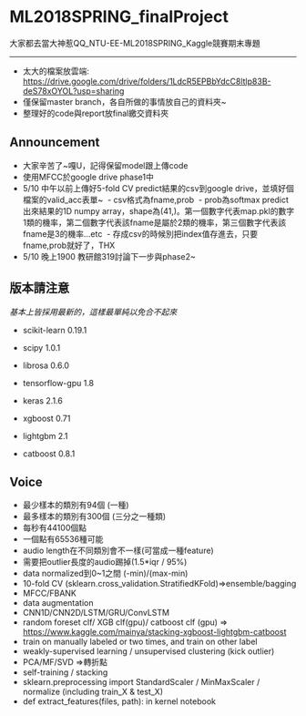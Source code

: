 # ML2018SPRING_finalProject
大家都去當大神惹QQ_NTU-EE-ML2018SPRING_Kaggle競賽期末專題
***
* 太大的檔案放雲端: https://drive.google.com/drive/folders/1LdcR5EPBbYdcC8ltlp83B-deS78xOYOL?usp=sharing
* 僅保留master branch，各自所做的事情放自己的資料夾~
* 整理好的code與report放final繳交資料夾

## Announcement ##
- 大家辛苦了~嘎U，記得保留model跟上傳code
- 使用MFCC於google drive phase1中
- 5/10 中午以前上傳好5-fold CV predict結果的csv到google drive，並填好個檔案的valid_acc表單~
  - csv格式為fname,prob
  - prob為softmax predict出來結果的1D numpy array，shape為(41,)。第一個數字代表map.pkl的數字1類的機率，第二個數字代表該fname是屬於2類的機率，第三個數字代表該fname是3的機率...etc
  - 存成csv的時候別把index值存進去，只要fname,prob就好了，THX
- 5/10 晚上1900 教研館319討論下一步與phase2~

## 版本請注意 ##
*基本上皆採用最新的，這樣最單純以免合不起來*
- scikit-learn 0.19.1
- scipy 1.0.1
- librosa 0.6.0

- tensorflow-gpu 1.8
- keras 2.1.6
- xgboost 0.71
- lightgbm 2.1
- catboost 0.8.1

## Voice ##
* 最少樣本的類別有94個 (一種)
* 最多樣本的類別有300個 (三分之一種類)
* 每秒有44100個點
* 一個點有65536種可能
* audio length在不同類別會不一樣(可當成一種feature)
* 需要把outlier長度的audio踢掉(1.5*iqr / 95%)
* data normalized到0~1之間 (-min)/(max-min)
* 10-fold CV (sklearn.cross_validation.StratifiedKFold)=>ensemble/bagging
* MFCC/FBANK
* data augmentation
* CNN1D/CNN2D/LSTM/GRU/ConvLSTM
* random foreset clf/ XGB clf(gpu)/ catboost clf (gpu) => https://www.kaggle.com/mainya/stacking-xgboost-lightgbm-catboost 
* train on manually labeled or two times, and train on other label
* weakly-supervised learning / unsupervised clustering (kick outlier)
* PCA/MF/SVD =>轉折點
* self-training / stacking
* sklearn.preprocessing import StandardScaler  / MinMaxScaler / normalize (including train_X & test_X)
* def extract_features(files, path): in kernel notebook
